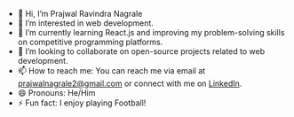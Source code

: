 - 👋 Hi, I’m Prajwal Ravindra Nagrale
- 👀 I’m interested in web development.
- 🌱 I’m currently learning React.js and improving my problem-solving skills on competitive programming platforms.
- 💞️ I’m looking to collaborate on open-source projects related to web development.
- 📫 How to reach me: You can reach me via email at prajwalnagrale2@gmail.com or connect with me on [LinkedIn](https://www.linkedin.com/in/prajwal23/).
- 😄 Pronouns: He/Him
- ⚡ Fun fact: I enjoy playing Football!

<!---
Prajwall23/Prajwall23 is a ✨ special ✨ repository because its `README.md` (this file) appears on your GitHub profile.
You can click the Preview link to take a look at your changes.
--->
